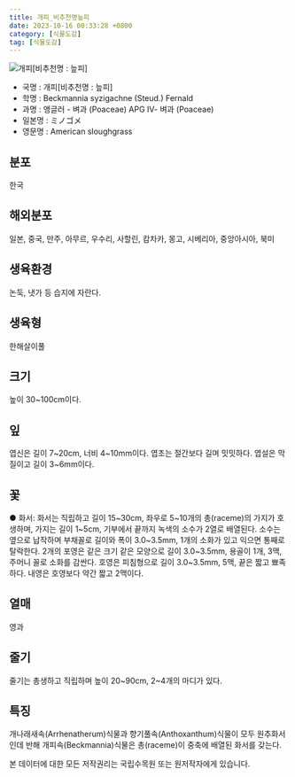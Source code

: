 ```yaml
---
title: 개피_비추천명늪피
date: 2023-10-16 00:33:28 +0800
category: [식물도감]
tag: [식물도감]
---
```




![개피[비추천명 : 늪피]](/fileUpload/plants/basic/Gramineae/Beckmannia/14308/14308_1_th2.jpg)
- 국명 : 개피[비추천명 : 늪피]
- 학명 : Beckmannia syzigachne (Steud.) Fernald
- 과명 : 앵글러 - 벼과 (Poaceae) APG Ⅳ- 벼과 (Poaceae)
- 일본명 : ミノゴメ
- 영문명 : American sloughgrass


## 분포
한국
## 해외분포
일본, 중국, 만주, 아무르, 우수리, 사할린, 캄차카, 몽고, 시베리아, 중앙아시아, 북미
## 생육환경
논둑, 냇가 등 습지에 자란다.
## 생육형
한해살이풀
## 크기
높이 30~100cm이다.
## 잎
엽신은 길이 7~20cm, 너비 4~10mm이다. 엽초는 절간보다 길며 밋밋하다. 엽설은 막질이고 길이 3~6mm이다.
## 꽃
● 화서: 화서는 직립하고 길이 15~30cm, 좌우로 5~10개의 총(raceme)의 가지가 호생하며, 가지는 길이 1~5cm, 기부에서 끝까지 녹색의 소수가 2열로 배열된다. 소수는 옆으로 납작하며 부채꼴로 길이와 폭이 3.0~3.5mm, 1개의 소화가 있고 익으면 통째로 탈락한다. 2개의 포영은 같은 크기 같은 모양으로 길이 3.0~3.5mm, 용골이 1개, 3맥, 주머니 꼴로 소화를 감싼다. 호영은 피침형으로 길이 3.0~3.5mm, 5맥, 끝은 짧고 뾰족하다. 내영은 호영보다 약간 짧고 2맥이다.
## 열매
영과
## 줄기
줄기는 총생하고 직립하며 높이 20~90cm, 2~4개의 마디가 있다.
## 특징
개나래새속(Arrhenatherum)식물과 향기풀속(Anthoxanthum)식물이 모두 원추화서인데 반해 개피속(Beckmannia)식물은 총(raceme)이 중축에 배열된 화서를 갖는다.






본 데이터에 대한 모든 저작권리는 국립수목원 또는 원저작자에게 있습니다.
